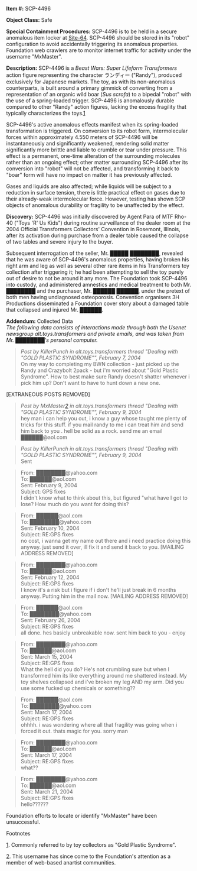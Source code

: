 **Item #:** SCP-4496

**Object Class:** Safe

**Special Containment Procedures:** SCP-4496 is to be held in a secure anomalous item locker at [Site-64](http://www.scp-wiki.net/secure-facility-dossier-site-64). SCP-4496 should be stored in its "robot" configuration to avoid accidentally triggering its anomalous properties. Foundation web crawlers are to monitor internet traffic for activity under the username "MxMaster".

**Description:** SCP-4496 is a _Beast Wars: Super Lifeform Transformers_ action figure representing the character ランディー ("Randy"), produced exclusively for Japanese markets. The toy, as with its non-anomalous counterparts, is built around a primary gimmick of converting from a representation of an organic wild boar (_Sus scrofa_) to a bipedal "robot" with the use of a spring-loaded trigger. SCP-4496 is anomalously durable compared to other "Randy" action figures, lacking the excess fragility that typically characterizes the toys.[1](javascript:;)

SCP-4496's active anomalous effects manifest when its spring-loaded transformation is triggered. On conversion to its robot form, intermolecular forces within approximately 4.550 meters of SCP-4496 will be instantaneously and significantly weakened, rendering solid matter significantly more brittle and liable to crumble or tear under pressure. This effect is a permanent, one-time alteration of the surrounding molecules rather than an ongoing effect; other matter surrounding SCP-4496 after its conversion into "robot" will not be affected, and transforming it back to "boar" form will have no impact on matter it has previously affected.

Gases and liquids are also affected; while liquids will be subject to a reduction in surface tension, there is little practical effect on gases due to their already-weak intermolecular force. However, testing has shown SCP objects of anomalous durability or fragility to be unaffected by the effect.

**Discovery:** SCP-4496 was initially discovered by Agent Para of MTF Rho-40 ("Toys 'R' Us Kids") during routine surveillance of the dealer room at the 2004 Official Transformers Collectors' Convention in Rosemont, Illinois, after its activation during purchase from a dealer table caused the collapse of two tables and severe injury to the buyer.

Subsequent interrogation of the seller, Mr. █████ ████████, revealed that he was aware of SCP-4496's anomalous properties, having broken his right arm and leg as well as several other rare items in his Transformers toy collection after triggering it; he had been attempting to sell the toy purely out of desire to not be around it any more. The Foundation took SCP-4496 into custody, and administered amnestics and medical treatment to both Mr. ████████ and the purchaser, Mr. ██████ ██████, under the pretext of both men having undiagnosed osteoporosis. Convention organisers 3H Productions disseminated a Foundation cover story about a damaged table that collapsed and injured Mr. ██████.

**Addendum:** Collected Data  
_The following data consists of interactions made through both the Usenet newsgroup alt.toys.transformers and private emails, and was taken from Mr. ████████'s personal computer._

> _Post by KillerPunch in alt.toys.transformers thread "Dealing with "GOLD PLASTIC SYNDROME"", February 7, 2004_  
> On my way to completing my BWN collection - just picked up the Randy and Crazybolt 2pack - but i'm worried about "Gold Plastic Syndrome". How to best make sure Randy doesn't shatter whenever i pick him up? Don't want to have to hunt down a new one.

\[EXTRANEOUS POSTS REMOVED\]

> _Post by MxMaster[2](javascript:;) in alt.toys.transformers thread "Dealing with "GOLD PLASTIC SYNDROME"", February 9, 2004_  
> hey man i can help you out, i know a guy whose taught me plenty of tricks for this stuff. if you mail randy to me i can treat him and send him back to you . hell be solid as a rock. send me an email ██████@aol.com

> _Post by KillerPunch in alt.toys.transformers thread "Dealing with "GOLD PLASTIC SYNDROME"", February 9, 2004_  
> Sent

  

> From: ████████@yahoo.com  
> To: ██████@aol.com  
> Sent: February 9, 2004  
> Subject: GPS fixes  
> I didn't know what to think about this, but figured "what have I got to lose? How much do you want for doing this?

> From: ██████@aol.com  
> To: ████████@yahoo.com  
> Sent: February 10, 2004  
> Subject: RE:GPS fixes  
> no cost, i wanna get my name out there and i need practice doing this anyway. just send it over, ill fix it and send it back to you. \[MAILING ADDRESS REMOVED\]

> From: ████████@yahoo.com  
> To: ██████@aol.com  
> Sent: February 12, 2004  
> Subject: RE:GPS fixes  
> I know it's a risk but i figure if i don't he'll just break in 6 months anyway. Putting him in the mail now. \[MAILING ADDRESS REMOVED\]

  

> From: ██████@aol.com  
> To: ████████@yahoo.com  
> Sent: February 26, 2004  
> Subject: RE:GPS fixes  
> all done. hes basicly unbreakable now. sent him back to you - enjoy

  

> From: ████████@yahoo.com  
> To: ██████@aol.com  
> Sent: March 15, 2004  
> Subject: RE:GPS fixes  
> What the hell did you do? He's not crumbling sure but when I transformed him its like everything around me shattered instead. My toy shelves collapsed and i've broken my leg AND my arm. Did you use some fucked up chemicals or something??

> From: ██████@aol.com  
> To: ████████@yahoo.com  
> Sent: March 17, 2004  
> Subject: RE:GPS fixes  
> ohhhh. i was wondering where all that fragility was going when i forced it out. thats magic for you. sorry man

> From: ████████@yahoo.com  
> To: ██████@aol.com  
> Sent: March 17, 2004  
> Subject: RE:GPS fixes  
> what??

> From: ████████@yahoo.com  
> To: ██████@aol.com  
> Sent: March 21, 2004  
> Subject: RE:GPS fixes  
> hello??????

Foundation efforts to locate or identify "MxMaster" have been unsuccessful.

Footnotes

[1](javascript:;). Commonly referred to by toy collectors as "Gold Plastic Syndrome".

[2](javascript:;). This username has since come to the Foundation's attention as a member of web-based anartist communities.
